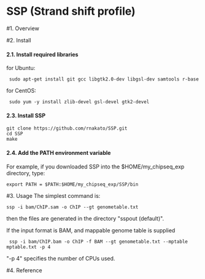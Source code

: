# SSP (Strand shift profile)

#1. Overview

#2. Install
#### 2.1. Install required libraries
for Ubuntu:

     sudo apt-get install git gcc libgtk2.0-dev libgsl-dev samtools r-base
 
for CentOS:

     sudo yum -y install zlib-devel gsl-devel gtk2-devel

#### 2.3. Install SSP
    git clone https://github.com/rnakato/SSP.git
    cd SSP
    make
    

#### 2.4. Add the PATH environment variable
For example, if you downloaded SSP into the $HOME/my_chipseq_exp directory, type:

    export PATH = $PATH:$HOME/my_chipseq_exp/SSP/bin

#3. Usage
The simplest command is:

    ssp -i bam/ChIP.sam -o ChIP --gt genometable.txt
then the files are generated in the directory "sspout (default)".

If the input format is BAM, and mappable genome table is supplied

     ssp -i bam/ChIP.bam -o ChIP -f BAM --gt genometable.txt --mptable mptable.txt -p 4
"-p 4" specifies the number of CPUs used. 

#4. Reference
